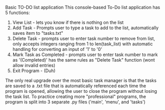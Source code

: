 Basic TO-DO list application
This console-based To-Do list application has 5 functions:
  1. View List - lets you know if there is nothing on the list
  2. Add Task - Prompts user to type a task to add to the list, automatically saves item to "tasks.txt"
  3. Delete Task - prompts user to enter task number to remove from list,
       only accepts integers ranging from 1 to len(task_list) with automatic handling for converting an input of '1' to '0'
  4. Mark Task as Completed - prompts user to enter task number to mark as '(Completed)'
       has the same rules as "Delete Task" function (wont allow invalid entries)
  5. Exit Program - (Duh)

The only real upgrade over the most basic task manager is that the tasks are saved to a .txt file that is automatically referenced each time the program is opened, allowing the user to close the program without losing the task list.
To practice creating more "professional" programs, the program is split into 3 separate .py files ('main', 'menu', and 'tasks')
